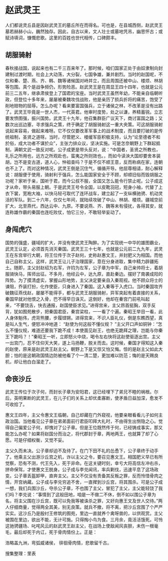 # 赵武灵王

人们都说灵丘县是因赵武灵王的墓丘所在而得名。可也是，在县城西侧，赵武灵王墓若赫赫小山，巍然独存。因此，自古以来，文人壮士或墓地凭吊，幽思怀古；或赋诗填词，慷慨悲歌。这里的百姓也世代相传，口碑颇丰。

## 胡服骑射

春秋接战国，说起来也有二千三百来年了。那时候，咱们国家正处于由奴隶制向封建制过渡时期，社会上大动荡，大分裂，七国争雄，兼并剧烈。当时的赵国呢，不仅和秦、楚、燕、齐、韩、魏等诸候国对峙并立，而且周围还被中山、楼烦、林胡等包围。真个是战争频仍，形势险恶。赵武灵王是在周显王四十四年，也就是公元前三二五年，继承肃侯登上了国君的宝座。当时武灵王虽然年幼，不能亲自临朝听政，但登位十多年来，屡屡被秦魏攻伐战败，他是亲历了损兵折将的痛苦，饱受了削地赔物的屈辱。怎么办呢？看来要富国强兵，立于诸侯之林，不改革是没有出路了。武灵王毕竟是一世人杰，一代英君。他审时度势，处之以谦，养精蓄锐。立志要发愤图强，振兴国势。武灵王十九年，他召集群臣广议天下，商讨富国之路；又数次出巡边塞，寻求强兵之策，终于确定了胡服骑射这一重大央策。可这胡服骑射说起来容易，做起来难呀。它不仅仅要改革军事上的战术制度，而且要打破的是传统祖制，圣贤之道呀。当时，尽管肥义、楼缓军臣积极支持，认为“论至德者不和於俗，成大功者不谋於众”，主张力排众议，坚决实施。可是怎奈朝野上下群起抵制，满朝文武一致反对呢。公子成更是带头反对，说：“中国者，圣贤之所教也，礼乐之所用也，远方之所观赴也，蛮夷之所则效也。，而如今读泱大国却要舍本装胡，岂不是变古道，道人心，忡祖查吗？于是不仅不顺王意，反而称病在家，连朝也不上了。而对这种情况，武灵王倒是沉住气，循循开导。他屈尊相请，耐心解释说：胡服便于使用，骑射利于强兵，怎么能国家安全于不顾，却顺旧俗而毁胡服之功呢？家听于亲，国听于君，而今公叔不服，全国又怎么能令行禁止呢。公子成这才从命，带头易服上朝。于是武灵王号令全国，以皮靴羽冠，短身小袖，代替了上衣下裳，宽袍大袖，以快马轻弓取代了连环战车，建立起了一支纵横驰骋、机动灵活的军队。到二十六年，仅仅七年间，就陆续攻破了中山、林胡、楼烦。疆城空前扩大，北至燕代，西达云中、九原。不要说燕、齐、魏等未有侵扰，各得其安，就连称雄作霸的秦国也连吃败仗，怕它三分，不敢轻举妄动了。

## 身闯虎穴

国势的强盛，疆域的扩大，并没有使武灵王陶醉。为了实现统一中华的雄图霸业，武灵王认定，必须首先消灭秦国。武灵王三十七年，也就是公元前二九九年，武灵王在东宫举行大朝，将王位传于次子赵何，史称赵惠文王，并封肥义为相国。而他自己自称主父。这样，武灵王让儿子治理国家，意在分身进取，集中精力辟疆拓土。随即，主父封赵绍为右军，许钧为左军，公子章为中军，自己亲帅将士，着胡服骑快马，挥师出征。不多月，他经云中，达九原，直赴秦边。摆好了南袭成阳的阵势。为了摸清虚实，掌握山形地势，主父决定要亲自入秦观视。他不顾众将士的谏阻，乔装打扮，化作使臣，只身进入了秦国。这入秦等于入虎口。当时秦国攻齐破魏征燕伐赵，屡屡不能得手，都与武灵王胡服骑射，异军突起有着直接的关系，秦国早就对他恨之入骨，巴不得早日诛灭。这倒好，他却在秦宫门前吼叫起来，“不要饶舌，快去通报，赵国使臣求见。”进得宫来，主父昂首挺胸，双手反背，犹如囿苑散步，把秦国君臣，秦宫梁柱，一一看了个遍。秦昭王举目一看，此人身体魁伟，虎背熊腰，步履铿锵。进得宫来，不识人臣礼仪，倒是东瞧西望，真是叫人生气，便怒冲冲地道： “赵使为何这般不懂仪规？ ”主父开口声如铜钟：“怎么不懂仪规，难道还要我下跪不成！本使面见赵王，也绝无跪拜之理，岂能与你秦王下跪吗？！”秦昭王一听，立即怒火中烧，喝令左右快将这赵使驱逐出宫。主父一出宫门，忍不住仰天大笑，遂上马扬鞭，脱关而去。这时候，秦国才得知这入秦的赵使，原来是赵武灵王赵主父。朝野上下是又惊又怕又悔。惊的是赵主父如此大胆；怕的是这朝政国情边防被他看了个一清二楚，更加难以防范；悔的是天赐良机，却让他白白溜走了。

## 命丧沙丘

武灵王传位于次子何，而封长子章为安阳君，这已经埋下了弟兄不睦的祸根。尔后，英明果断的武灵王，在儿子们的关系上却优柔寡断，使矛盾日益加深，愈发不可收拾了。

惠文王四年，主父令惠文王临朝，自己却藏在门外窥视，他要亲眼看看儿子如何主政治国。当他看见公子章在弟弟面前行君臣叩拜大礼时，不由得生出恻隐之心。觉得自己偏爱公子何，却愧对了公子章。但是王位既然传于何，已经铸成事实，那又能怎么办呢？如果将赵国分而治之，将代郡封于章，两地两王，也就算了却了心愿。可是仔细权衡，又觉不妥。

主父久而未决。公子章却迫不及待了。在门下田不礼的怂恿下，公子章终于动手了。他乘主父出游沙丘宫之机，诈以主父之令，要召见惠文王。相国肥义早已有所觉察，恐有不测，代王先入，死于非命。在这关键时刻，幸亏大将高信左冲右杀，拼命保驾，才使惠文王脱身。公子成与李兑闻讯，率兵剿伐，迅速平息了这场政变。公子章丢盔卸甲，直奔主父。主父不仅没有责备其反叛之罪，反而怜惜骨肉之情，开宫纳藏。公子成与李兑穷追不舍，一直撵到沙丘宫，将其围杀。可是公子成一想，我们兵围沙丘，夺杀公子章，不也围了主父，冒犯了主父，主父能轻饶了我们吗？李兑说：“事情到了这般田地，咱是一不做二不休，倒不如以围公子章为名，将主父围在沙丘宫，既可以免我等被诛杀之罪，又好向惠王文及世人交待。”两人仔细商量，觉得两全其美，别无良策。就兵不撤，将不离，把沙丘宫围了个严严实实。这沙丘乃是殷纣王修筑的囿苑，里边一直就养个禽呀兽的，以供观赏。主父被围在里边，欲出不能，无计可施。只得掏小鸟为食。三月余，竟活活饿死。可怜这驰骋疆场、叱咤风云的赵武灵王赵主父，在战场上使敌闻风丧胆，未伤一根毫毛，最后却死于内讧，死于骨肉情份上。正是：

浩略盖九洲，弯弧威诸侯，  徘徊骨肉情，悲歌留千古。



搜集整理：里表